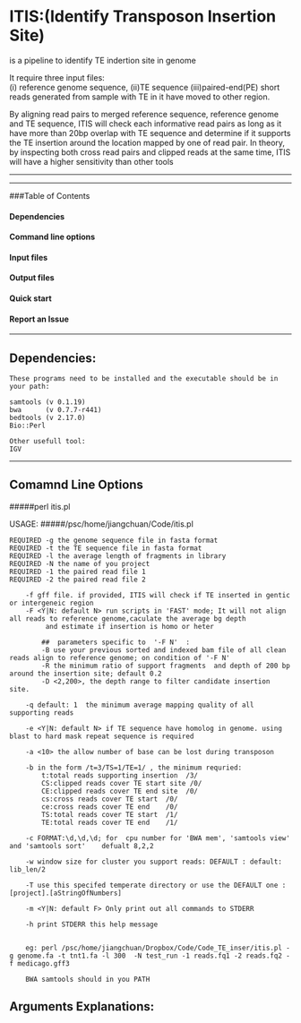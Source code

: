 ITIS:(Identify Transposon Insertion Site)
==========================================
is a pipeline to identify TE indertion site in genome

It require three input files:  	
	(i) reference genome sequence, 
	(ii)TE sequence 
	(iii)paired-end(PE) short reads generated from sample with TE in it have moved to other region. 

By aligning read pairs to merged reference sequence, reference genome and TE sequence, ITIS will check each informative read pairs as long as it have more than 20bp overlap with TE sequence and determine if it supports the TE insertion around the location mapped by one of read pair.  In theory, by inspecting both cross read pairs and clipped reads at the same time, ITIS will have a higher sensitivity than other tools

---
---


###Table of Contents
#### Dependencies
#### Command line options
#### Input files
#### Output files
#### Quick start
#### Report an  Issue

---

Dependencies:
----------------
	These programs need to be installed and the executable should be in your path:
	
	samtools (v 0.1.19)
	bwa      (v 0.7.7-r441)
	bedtools (v 2.17.0)
	Bio::Perl
	
	Other usefull tool:
	IGV
	
-------------

Comamnd Line Options
--------------------

#####perl itis.pl	

USAGE:
	#####/psc/home/jiangchuan/Code/itis.pl  
	
	
	REQUIRED -g the genome sequence file in fasta format  
	REQUIRED -t the TE sequence file in fasta format  
	REQUIRED -l the average length of fragments in library  	
	REQUIRED -N the name of you project  
	REQUIRED -1 the paired read file 1  
	REQUIRED -2 the paired read file 2  	
		  
		-f gff file. if provided, ITIS will check if TE inserted in gentic or intergeneic region	 
		-F <Y|N: default N> run scripts in 'FAST' mode; It will not align all reads to reference genome,caculate the average bg depth 
		     and estimate if insertion is homo or heter
			
			##  parameters specific to  '-F N'  :
			-B use your previous sorted and indexed bam file of all clean reads align to reference genome; on condition of '-F N'
			-R the minimum ratio of support fragments  and depth of 200 bp around the insertion site; default 0.2
			-D <2,200>, the depth range to filter candidate insertion site. 

		-q default: 1  the minimum average mapping quality of all supporting reads

		-e <Y|N: default N> if TE sequence have homolog in genome. using blast to hard mask repeat sequence is required
		
		-a <10> the allow number of base can be lost during transposon

		-b in the form /t=3/TS=1/TE=1/ , the minimum requried:
			t:total reads supporting insertion  /3/
			CS:clipped reads cover TE start site /0/
			CE:clipped reads cover TE end site  /0/
			cs:cross reads cover TE start  /0/
			ce:cross reads cover TE end    /0/
			TS:total reads cover TE start  /1/
			TE:total reads cover TE end    /1/
		
		-c FORMAT:\d,\d,\d; for  cpu number for 'BWA mem', 'samtools view'  and 'samtools sort'    defualt 8,2,2
		
		-w window size for cluster you support reads: DEFAULT : default: lib_len/2
		
		-T use this specifed temperate directory or use the DEFAULT one :[project].[aStringOfNumbers]
		
		-m <Y|N: default F> Only print out all commands to STDERR
	         
		-h print STDERR this help message    

	
		eg: perl /psc/home/jiangchuan/Dropbox/Code/Code_TE_inser/itis.pl -g genome.fa -t tnt1.fa -l 300  -N test_run -1 reads.fq1 -2 reads.fq2 -f medicago.gff3 

		BWA samtools should in you PATH
	
	



Arguments Explanations:
-----------------------

